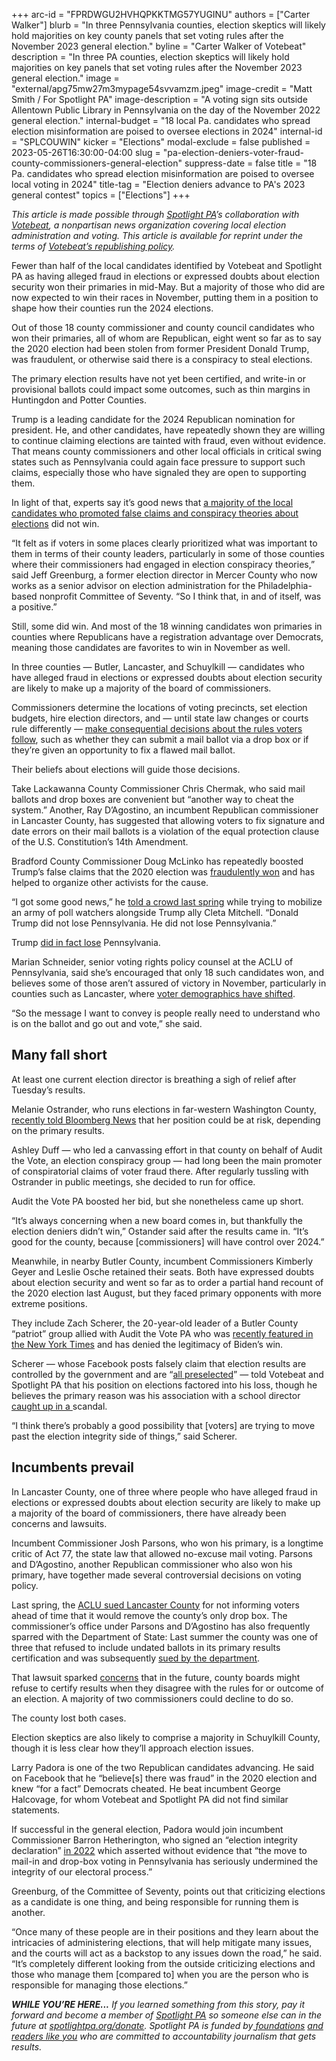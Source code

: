 +++
arc-id = "FPRDWGU2HVHQPKKTMG57YUGINU"
authors = ["Carter Walker"]
blurb = "In three Pennsylvania counties, election skeptics will likely hold majorities on key county panels that set voting rules after the November 2023 general election."
byline = "Carter Walker of Votebeat"
description = "In three PA counties, election skeptics will likely hold majorities on key panels that set voting rules after the November 2023 general election."
image = "external/apg75mw27m3mypage54svvamzm.jpeg"
image-credit = "Matt Smith / For Spotlight PA"
image-description = "A voting sign sits outside Allentown Public Library in Pennsylvania on the day of the November 2022 general election."
internal-budget = "18 local Pa. candidates who spread election misinformation are poised to oversee elections in 2024"
internal-id = "SPLCOUWIN"
kicker = "Elections"
modal-exclude = false
published = 2023-05-26T16:30:00-04:00
slug = "pa-election-deniers-voter-fraud-county-commissioners-general-election"
suppress-date = false
title = "18 Pa. candidates who spread election misinformation are poised to oversee local voting in 2024"
title-tag = "Election deniers advance to PA's 2023 general contest"
topics = ["Elections"]
+++

<i>This article is made possible through </i><a href="https://www.spotlightpa.org/"><i>Spotlight PA</i></a><i>’s collaboration with </i><a href="https://www.votebeat.org/"><i>Votebeat</i></a><i>, a nonpartisan news organization covering local election administration and voting. This article is available for reprint under the terms of </i><a href="https://www.votebeat.org/pages/republishing"><i>Votebeat’s republishing policy</i></a><i>.</i>

Fewer than half of the local candidates identified by Votebeat and Spotlight PA as having alleged fraud in elections or expressed doubts about election security won their primaries in mid-May. But a majority of those who did are now expected to win their races in November, putting them in a position to shape how their counties run the 2024 elections.

Out of those 18 county commissioner and county council candidates who won their primaries, all of whom are Republican, eight went so far as to say the 2020 election had been stolen from former President Donald Trump, was fraudulent, or otherwise said there is a conspiracy to steal elections.

The primary election results have not yet been certified, and write-in or provisional ballots could impact some outcomes, such as thin margins in Huntingdon and Potter Counties.

<script src="https://www.spotlightpa.org/embed.js" async></script><div data-spl-embed-version="1" data-spl-src="https://www.spotlightpa.org/embeds/newsletter/"></div>


Trump is a leading candidate for the 2024 Republican nomination for president. He, and other candidates, have repeatedly shown they are willing to continue claiming elections are tainted with fraud, even without evidence. That means county commissioners and other local officials in critical swing states such as Pennsylvania could again face pressure to support such claims, especially those who have signaled they are open to supporting them.

In light of that, experts say it’s good news that <a href="https://www.spotlightpa.org/news/2023/05/pa-primary-election-2023-election-fraud-donald-trump-county-commissioner/" target="_blank">a majority of the local candidates who promoted false claims and conspiracy theories about elections</a> did not win.

“It felt as if voters in some places clearly prioritized what was important to them in terms of their county leaders, particularly in some of those counties where their commissioners had engaged in election conspiracy theories,” said Jeff Greenburg, a former election director in Mercer County who now works as a senior advisor on election administration for the Philadelphia-based nonprofit Committee of Seventy. “So I think that, in and of itself, was a positive.”

Still, some did win. And most of the 18 winning candidates won primaries in counties where Republicans have a registration advantage over Democrats, meaning those candidates are favorites to win in November as well.

In three counties — Butler, Lancaster, and Schuylkill — candidates who have alleged fraud in elections or expressed doubts about election security are likely to make up a majority of the board of commissioners.

Commissioners determine the locations of voting precincts, set election budgets, hire election directors, and — until state law changes or courts rule differently — <a href="https://www.spotlightpa.org/news/2023/02/pa-2022-election-drop-box-mail-ballot-curing-scorecard/" target="_blank">make consequential decisions about the rules voters follow</a>, such as whether they can submit a mail ballot via a drop box or if they’re given an opportunity to fix a flawed mail ballot.

Their beliefs about elections will guide those decisions.

Take Lackawanna County Commissioner Chris Chermak, who said mail ballots and drop boxes are convenient but “another way to cheat the system.” Another, Ray D’Agostino, an incumbent Republican commissioner in Lancaster County, has suggested that allowing voters to fix signature and date errors on their mail ballots is a violation of the equal protection clause of the U.S. Constitution’s 14th Amendment.

Bradford County Commissioner Doug McLinko has repeatedly boosted Trump’s false claims that the 2020 election was <a href="https://revealnews.org/podcast/how-democracy-survived-the-midterm-elections/">fraudulently won</a> and has helped to organize other activists for the cause.

“I got some good news,” he <a href="https://www.npr.org/transcripts/1115211891">told a crowd last spring</a> while trying to mobilize an army of poll watchers alongside Trump ally Cleta Mitchell. “Donald Trump did not lose Pennsylvania. He did not lose Pennsylvania.”

Trump <a href="https://www.electionreturns.pa.gov/General/SummaryResults?ElectionID=83&ElectionType=G&IsActive=0">did in fact lose</a> Pennsylvania.

Marian Schneider, senior voting rights policy counsel at the ACLU of Pennsylvania, said she’s encouraged that only 18 such candidates won, and believes some of those aren’t assured of victory in November, particularly in counties such as Lancaster, where <a href="https://lancasteronline.com/news/local/could-lancaster-county-one-day-vote-democrat-here-is-what-recent-election-data-show/article_6f51326e-32fd-11ea-97be-73bc808d8337.html">voter demographics have shifted</a>.

“So the message I want to convey is people really need to understand who is on the ballot and go out and vote,” she said.

<side-chain src="https://s3.amazonaws.com/chalkbeatgraphics/dailygraphics/vb-pa-deniers-defeated-20230518/index.html"></side-chain>
<script src="https://projects.chalkbeat.org/sidechain/loader.js"></script>

## Many fall short

At least one current election director is breathing a sigh of relief after Tuesday’s results.

Melanie Ostrander, who runs elections in far-western Washington County, <a href="https://www.bloomberg.com/opinion/features/2023-05-07/gop-election-deniers-are-gunning-big-for-pennsylvania-local-government">recently told Bloomberg News</a> that her position could be at risk, depending on the primary results.

Ashley Duff — who led a canvassing effort in that county on behalf of Audit the Vote, an election conspiracy group — had long been the main promoter of conspiratorial claims of voter fraud there. After regularly tussling with Ostrander in public meetings, she decided to run for office.

Audit the Vote PA boosted her bid, but she nonetheless came up short.

“It’s always concerning when a new board comes in, but thankfully the election deniers didn’t win,” Ostander said after the results came in. “It’s good for the county, because [commissioners] will have control over 2024.”

Meanwhile, in nearby Butler County, incumbent Commissioners Kimberly Geyer and Leslie Osche retained their seats. Both have expressed doubts about election security and went so far as to order a partial hand recount of the 2020 election last August, but they faced primary opponents with more extreme positions.

They include Zach Scherer, the 20-year-old leader of a Butler County “patriot” group allied with Audit the Vote PA who was <a href="https://www.nytimes.com/2023/01/24/us/politics/republicans-trump-pennsylvania.html">recently featured in the New York Times</a> and has denied the legitimacy of Biden’s win.

Scherer — whose Facebook posts falsely claim that election results are controlled by the government and are “<a href="https://pennsylvania.votebeat.org/2023/5/9/23716895/county-commissioner-database-election-security-voter-fraud-allegations">all preselected</a>” — told Votebeat and Spotlight PA that his position on elections factored into his loss, though he believes the primary reason was his association with a school director <a href="https://www.wpxi.com/news/local/local-school-board-member-accused-inappropriate-sexual-relationship-with-teenage-girl/6KMIHNAKTNEXNMLVL7MVPV4LUQ/">caught up in a </a>scandal.

“I think there’s probably a good possibility that [voters] are trying to move past the election integrity side of things,” said Scherer.

## Incumbents prevail

In Lancaster County, one of three where people who have alleged fraud in elections or expressed doubts about election security are likely to make up a majority of the board of commissioners, there have already been concerns and lawsuits.

Incumbent Commissioner Josh Parsons, who won his primary, is a longtime critic of Act 77, the state law that allowed no-excuse mail voting. Parsons and D’Agostino, another Republican commissioner who also won his primary, have together made several controversial decisions on voting policy.

Last spring, the <a href="https://lancasteronline.com/news/local/republican-commissioners-again-remove-mail-in-ballot-dropbox-from-lancaster-county-building-update/article_7d8819cc-d51e-11ec-9d6f-134115429b0e.html">ACLU sued Lancaster County</a> for not informing voters ahead of time that it would remove the county’s only drop box. The commissioner’s office under Parsons and D’Agostino has also frequently sparred with the Department of State: Last summer the county was one of three that refused to include undated ballots in its primary results certification and was subsequently <a href="https://lancasteronline.com/news/local/judge-orders-lancaster-berks-and-fayette-to-count-undated-primary-ballots/article_1d9270d2-1ff4-11ed-8c11-5fe3cf0d63fd.html">sued by the department</a>.

That lawsuit sparked <a href="https://pennsylvania.votebeat.org/2022/11/4/23441209/election-certification-vote-count-process">concerns</a> that in the future, county boards might refuse to certify results when they disagree with the rules for or outcome of an election. A majority of two commissioners could decline to do so.

The county lost both cases.

<script src="https://www.spotlightpa.org/embed.js" async></script><div data-spl-embed-version="1" data-spl-src="https://www.spotlightpa.org/embeds/donate/?eyebrow_text=SPRING%20MEMBER%20DRIVE&teaser_text=Before%20you%20continue...%20This%20vital%20public-service%20journalism%20is%20only%20possible%20with%20your%20support.%20%3Cb%3EMake%20a%20gift%20to%20Spotlight%20PA%20now%20and%20it%20will%20be%20DOUBLED%20as%20part%20of%20our%20Spring%20Member%20Drive.%3C%2Fb%3E&cta_text=GET%20YOUR%20GIFT%20DOUBLED"></div>


Election skeptics are also likely to comprise a majority in Schuylkill County, though it is less clear how they’ll approach election issues.

Larry Padora is one of the two Republican candidates advancing. He said on Facebook that he “believe[s] there was fraud” in the 2020 election and knew “for a fact” Democrats cheated. He beat incumbent George Halcovage, for whom Votebeat and Spotlight PA did not find similar statements.

If successful in the general election, Padora would join incumbent Commissioner Barron Hetherington, who signed an “election integrity declaration” <a href="https://www.pennlive.com/news/2022/05/groups-demand-pa-lawmakers-pull-the-plug-on-no-excuse-mail-in-voting.html">in 2022</a> which asserted without evidence that “the move to mail-in and drop-box voting in Pennsylvania has seriously undermined the integrity of our electoral process.”

Greenburg, of the Committee of Seventy, points out that criticizing elections as a candidate is one thing, and being responsible for running them is another.

“Once many of these people are in their positions and they learn about the intricacies of administering elections, that will help mitigate many issues, and the courts will act as a backstop to any issues down the road,” he said. “It’s completely different looking from the outside criticizing elections and those who manage them [compared to] when you are the person who is responsible for managing those elections.”

<i><b>WHILE YOU’RE HERE...</b></i><i> If you learned something from this story, pay it forward and become a member of </i><a href="https://www.spotlightpa.org/"><i>Spotlight PA</i></a><i> so someone else can in the future at </i><a href="http://spotlightpa.org/donate"><i>spotlightpa.org/donate</i></a><i>. Spotlight PA is funded by</i><a href="https://www.spotlightpa.org/support"><i> foundations</i></a><i> </i><a href="https://www.spotlightpa.org/support"><i>and readers like you</i></a><i> who are committed to accountability journalism that gets results.</i>
